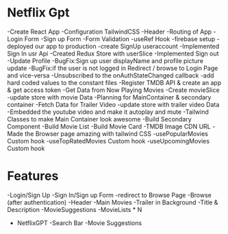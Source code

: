 # Netflix Gpt
  
  -Create React App
  -Configuration TailwindCSS
  -Header
  -Routing of App
  -Login  Form
  -Sign up Form
  -Form Validation
  -useRef Hook
  -firebase setup
  -deployed our app to production
  -create SignUp useraccount
  -Implemented Sign In usr Api
  -Created Redux Store with userSlice
  -Implemented Sign out
  -Update Profile
  -BugFix:Sign up user displayName and profile picture update
  -BugFix:if the user is not logged in Redirect / browse to Login Page and vice-versa
  -Unsubscribed to the onAuthStateChanged callback
  -add hard coded values to the constant files
  -Register TMDB API & create an app & get access token
  -Get Data from Now Playing Movies
  -Create movieSlice
  -update store with movie Data
  -Planning for MainContainer & secondary container
  -Fetch Data for Trailer Video
  -update store with trailer video Data
  -Embedded the youtube video and make it autoplay and mute
  -Tailwind Classes to make Main Container look awesome
  -Build Secondary Component
  -Build Movie List
  -Build Movie Card
  -TMDB Image CDN URL
  -Made the Browser page amazing with tailwind CSS
  -usePopularMovies Custom hook
  -useTopRatedMovies Custom hook
  -useUpcomingMovies Custom hook


  # Features

  -Login/Sign Up
    -Sign In/Sign up Form
    -redirect to Browse Page
-Browse (after authentication)
    -Header
    -Main Movies
       -Trailer in Background
       -Title & Description
       -MovieSuggestions
          -MovieLists * N

 - NetflixGPT
       -Search Bar
       -Movie Suggestions
